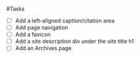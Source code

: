 #Tasks

- [ ] Add a left-aligned caption/citation area
- [ ] Add page navigation
- [ ] Add a favicon
- [ ] Add a site description div under the site title h1
- [ ] Add an Archives page
